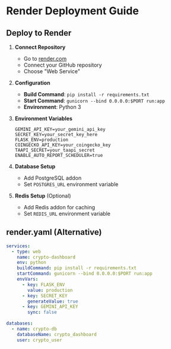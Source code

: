 # Render Deployment Guide

## Deploy to Render

1. **Connect Repository**
   - Go to [render.com](https://render.com)
   - Connect your GitHub repository
   - Choose "Web Service"

2. **Configuration**
   - **Build Command**: `pip install -r requirements.txt`
   - **Start Command**: `gunicorn --bind 0.0.0.0:$PORT run:app`
   - **Environment**: Python 3

3. **Environment Variables**
   ```
   GEMINI_API_KEY=your_gemini_api_key
   SECRET_KEY=your_secret_key_here
   FLASK_ENV=production
   COINGECKO_API_KEY=your_coingecko_key
   TAAPI_SECRET=your_taapi_secret
   ENABLE_AUTO_REPORT_SCHEDULER=true
   ```

4. **Database Setup**
   - Add PostgreSQL addon
   - Set `POSTGRES_URL` environment variable

5. **Redis Setup** (Optional)
   - Add Redis addon for caching
   - Set `REDIS_URL` environment variable

## render.yaml (Alternative)
```yaml
services:
  - type: web
    name: crypto-dashboard
    env: python
    buildCommand: pip install -r requirements.txt
    startCommand: gunicorn --bind 0.0.0.0:$PORT run:app
    envVars:
      - key: FLASK_ENV
        value: production
      - key: SECRET_KEY
        generateValue: true
      - key: GEMINI_API_KEY
        sync: false
    
databases:
  - name: crypto-db
    databaseName: crypto_dashboard
    user: crypto_user
